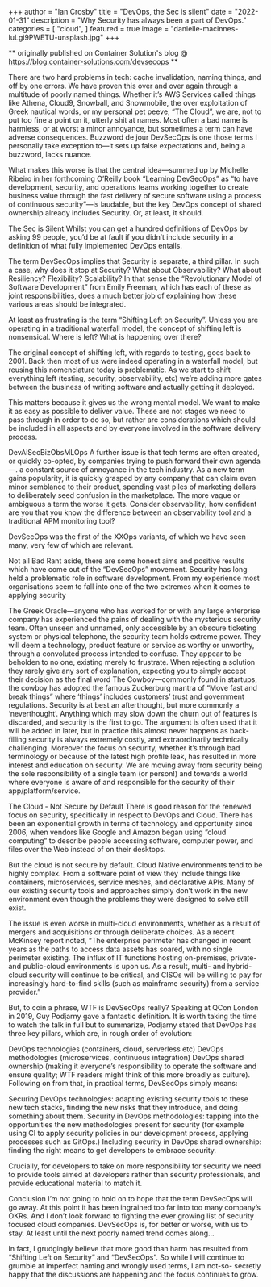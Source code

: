 +++
author = "Ian Crosby"
title = "DevOps, the Sec is silent"
date = "2022-01-31"
description = "Why Security has always been a part of DevOps."
categories = [
    "cloud",
]
featured = true
image = "danielle-macinnes-IuLgi9PWETU-unsplash.jpg"
+++

** originally published on Container Solution's blog @ https://blog.container-solutions.com/devsecops **

There are two hard problems in tech: cache invalidation, naming things, and off by one errors. We have proven this over and over again through a multitude of poorly named things. Whether it’s AWS Services called things like Athena, Cloud9, Snowball, and Snowmobile, the over exploitation of Greek nautical words, or my personal pet peeve, “The Cloud”, we are, not to put too fine a point on it, utterly shit at names.
Most often a bad name is harmless, or at worst a minor annoyance, but sometimes a term can have adverse consequences. Buzzword de jour DevSecOps is one those terms I personally take exception to—it sets up false expectations and, being a buzzword, lacks nuance.

What makes this worse is that the central idea—summed up by Michelle Ribeiro in her forthcoming O’Reilly book “Learning DevSecOps” as “to have development, security, and operations teams working together to create business value through the fast delivery of secure software using a process of continuous security”—is laudable, but the key DevOps concept of shared ownership already includes Security. Or, at least, it should.

The Sec is Silent
Whilst you can get a hundred definitions of DevOps by asking 99 people, you’d be at fault if you didn’t include security in a definition of what fully implemented DevOps entails.

The term DevSecOps implies that Security is separate, a third pillar. In such a case, why does it stop at Security? What about Observability? What about Resiliency? Flexibility? Scalability? In that sense the “Revolutionary Model of Software Development” from Emily Freeman, which has each of these as joint responsibilities, does a much better job of explaining how these various areas should be integrated.

At least as frustrating is the term “Shifting Left on Security”. Unless you are operating in a traditional waterfall model, the concept of shifting left is nonsensical. Where is left? What is happening over there?

The original concept of shifting left, with regards to testing, goes back to 2001. Back then most of us were indeed operating in a waterfall model, but reusing this nomenclature today is problematic. As we start to shift everything left (testing, security, observability, etc) we’re adding more gates between the business of writing software and actually getting it deployed.

This matters because it gives us the wrong mental model. We want to make it as easy as possible to deliver value. These are not stages we need to pass through in order to do so, but rather are considerations which should be included in all aspects and by everyone involved in the software delivery process.

DevAiSecBizObsMLOps
A further issue is that tech terms are often created, or quickly co-opted, by companies trying to push forward their own agenda—. a constant source of annoyance in the tech industry. As a new term gains popularity, it is quickly grasped by any company that can claim even minor semblance to their product, spending vast piles of marketing dollars to deliberately seed confusion in the marketplace. The more vague or ambiguous a term the worse it gets. Consider observability; how confident are you that you know the difference between an observability tool and a traditional APM monitoring tool?

DevSecOps was the first of the XXOps variants, of which we have seen many, very few of which are relevant.

Not all Bad
Rant aside, there are some honest aims and positive results which have come out of the “DevSecOps” movement. Security has long held a problematic role in software development. From my experience most organisations seem to fall into one of the two extremes when it comes to applying security

The Greek Oracle—anyone who has worked for or with any large enterprise company has experienced the pains of dealing with the mysterious security team. Often unseen and unnamed, only accessible by an obscure ticketing system or physical telephone, the security team holds extreme power. They will deem a technology, product feature or service as worthy or unworthy, through a convoluted process intended to confuse. They appear to be beholden to no one, existing merely to frustrate. When rejecting a solution they rarely give any sort of explanation, expecting you to simply accept their decision as the final word
The Cowboy—commonly found in startups, the cowboy has adopted the famous Zuckerburg mantra of “Move fast and break things” where ‘things’ includes customers’ trust and government regulations. Security is at best an afterthought, but more commonly a ‘neverthought’. Anything which may slow down the churn out of features is discarded, and security is the first to go. The argument is often used that it will be added in later, but in practice this almost never happens as back-filling security is always extremely costly, and extraordinarily technically challenging.
Moreover the focus on security, whether it’s through bad terminology or because of the latest high profile leak, has resulted in more interest and education on security. We are moving away from security being the sole responsibility of a single team (or person!) and towards a world where everyone is aware of and responsible for the security of their app/platform/service.

The Cloud - Not Secure by Default
There is good reason for the renewed focus on security, specifically in respect to DevOps and Cloud. There has been an exponential growth in terms of technology and opportunity since 2006, when vendors like Google and Amazon began using “cloud computing” to describe people accessing software, computer power, and files over the Web instead of on their desktops.

But the cloud is not secure by default. Cloud Native environments tend to be highly complex. From a software point of view they include things like containers, microservices, service meshes, and declarative APIs. Many of our existing security tools and approaches simply don’t work in the new environment even though the problems they were designed to solve still exist.

The issue is even worse in multi-cloud environments, whether as a result of mergers and acquisitions or through deliberate choices. As a recent McKinsey report noted, “The enterprise perimeter has changed in recent years as the paths to access data assets has soared, with no single perimeter existing. The influx of IT functions hosting on-premises, private- and public-cloud environments is upon us. As a result, multi- and hybrid-cloud security will continue to be critical, and CISOs will be willing to pay for increasingly hard-to-find skills (such as mainframe security) from a service provider.”

But, to coin a phrase, WTF is DevSecOps really? Speaking at QCon London in 2019, Guy Podjarny gave a fantastic definition. It is worth taking the time to watch the talk in full but to summarize, Podjarny stated that DevOps has three key pillars, which are, in rough order of evolution:

DevOps technologies (containers, cloud, serverless etc)
DevOps methodologies (microservices, continuous integration)
DevOps shared ownership (making it everyone’s responsibility to operate the software and ensure quality; WTF readers might think of this more broadly as culture).
Following on from that, in practical terms, DevSecOps simply means:

Securing DevOps technologies: adapting existing security tools to these new tech stacks, finding the new risks that they introduce, and doing something about them.
Security in DevOps methodologies: tapping into the opportunities the new methodologies present for security (for example using CI to apply security policies in our development process, applying processes such as GitOps.)
Including security in DevOps shared ownership: finding the right means to get developers to embrace security.

Crucially, for developers to take on more responsibility for security we need to provide tools aimed at developers rather than security professionals, and provide educational material to match it.

Conclusion
I’m not going to hold on to hope that the term DevSecOps will go away. At this point it has been ingrained too far into too many company’s OKRs. And I don’t look forward to fighting the ever growing list of security focused cloud companies. DevSecOps is, for better or worse, with us to stay. At least until the next poorly named trend comes along…

In fact, I grudgingly believe that more good than harm has resulted from “Shifting Left on Security” and “DevSecOps”. So while I will continue to grumble at imperfect naming and wrongly used terms, I am not-so- secretly happy that the discussions are happening and the focus continues to grow.